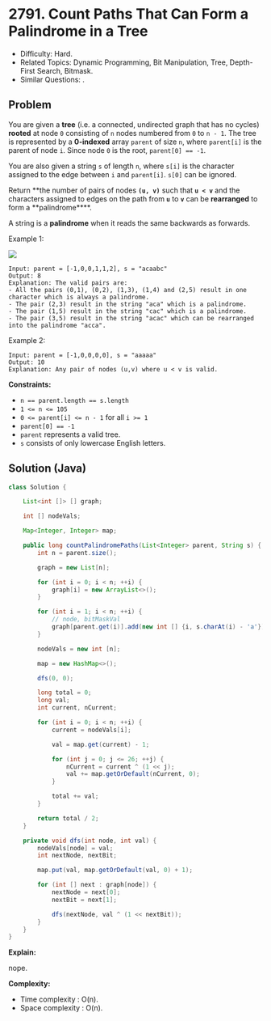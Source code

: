 # 2791. Count Paths That Can Form a Palindrome in a Tree

- Difficulty: Hard.
- Related Topics: Dynamic Programming, Bit Manipulation, Tree, Depth-First Search, Bitmask.
- Similar Questions: .

## Problem

You are given a **tree** (i.e. a connected, undirected graph that has no cycles) **rooted** at node `0` consisting of `n` nodes numbered from `0` to `n - 1`. The tree is represented by a **0-indexed** array `parent` of size `n`, where `parent[i]` is the parent of node `i`. Since node `0` is the root, `parent[0] == -1`.

You are also given a string `s` of length `n`, where `s[i]` is the character assigned to the edge between `i` and `parent[i]`. `s[0]` can be ignored.

Return **the number of pairs of nodes **`(u, v)`** such that **`u < v`** and the characters assigned to edges on the path from **`u`** to **`v`** can be **rearranged** to form a **palindrome\*\*\*\*.

A string is a **palindrome** when it reads the same backwards as forwards.

Example 1:

![](https://assets.leetcode.com/uploads/2023/07/15/treedrawio-8drawio.png)

```
Input: parent = [-1,0,0,1,1,2], s = "acaabc"
Output: 8
Explanation: The valid pairs are:
- All the pairs (0,1), (0,2), (1,3), (1,4) and (2,5) result in one character which is always a palindrome.
- The pair (2,3) result in the string "aca" which is a palindrome.
- The pair (1,5) result in the string "cac" which is a palindrome.
- The pair (3,5) result in the string "acac" which can be rearranged into the palindrome "acca".
```

Example 2:

```
Input: parent = [-1,0,0,0,0], s = "aaaaa"
Output: 10
Explanation: Any pair of nodes (u,v) where u < v is valid.
```

**Constraints:**

- `n == parent.length == s.length`
- `1 <= n <= 105`
- `0 <= parent[i] <= n - 1` for all `i >= 1`
- `parent[0] == -1`
- `parent` represents a valid tree.
- `s` consists of only lowercase English letters.

## Solution (Java)

```java
class Solution {

    List<int []> [] graph;

    int [] nodeVals;

    Map<Integer, Integer> map;

    public long countPalindromePaths(List<Integer> parent, String s) {
        int n = parent.size();

        graph = new List[n];

        for (int i = 0; i < n; ++i) {
            graph[i] = new ArrayList<>();
        }

        for (int i = 1; i < n; ++i) {
            // node, bitMaskVal
            graph[parent.get(i)].add(new int [] {i, s.charAt(i) - 'a'});
        }

        nodeVals = new int [n];

        map = new HashMap<>();

        dfs(0, 0);

        long total = 0;
        long val;
        int current, nCurrent;

        for (int i = 0; i < n; ++i) {
            current = nodeVals[i];

            val = map.get(current) - 1;

            for (int j = 0; j <= 26; ++j) {
                nCurrent = current ^ (1 << j);
                val += map.getOrDefault(nCurrent, 0);
            }

            total += val;
        }

        return total / 2;
    }

    private void dfs(int node, int val) {
        nodeVals[node] = val;
        int nextNode, nextBit;

        map.put(val, map.getOrDefault(val, 0) + 1);

        for (int [] next : graph[node]) {
            nextNode = next[0];
            nextBit = next[1];

            dfs(nextNode, val ^ (1 << nextBit));
        }
    }
}
```

**Explain:**

nope.

**Complexity:**

- Time complexity : O(n).
- Space complexity : O(n).
